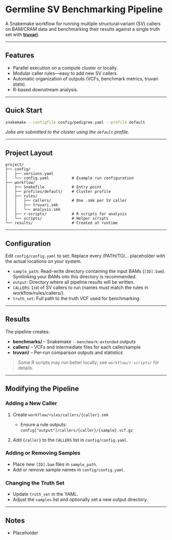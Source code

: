 # Germline SV Benchmarking Pipeline

A Snakemake workflow for running multiple structural‐variant (SV) callers on BAM/CRAM data and benchmarking their results against a single truth set with **[truvari](https://github.com/spiralgenetics/truvari)**.

---

##  Features

* Parallel execution on a compute cluster or locally.
* Modular caller rules—easy to add new SV callers.
* Automatic organization of outputs (VCFs, benchmark metrics, truvari stats).
* R-based downstream analysis.

---

##  Quick Start

```bash
snakemake --configfile config/pedigree.yaml --profile default
```

*Jobs are submitted to the cluster using the `default` profile.*

---

##  Project Layout

```
project/
├── config/
│   ├── versions.yaml        
│   └── config.yaml          # Example run configuration
├── workflow/
│   ├── Snakefile            # Entry point
│   ├── profiles/default/    # Cluster profile 
│   ├── rules/
│   │   ├── callers/         # One .smk per SV caller
│   │   ├── truvari.smk
│   │   └── analysis.smk
│   ├── r-scripts/           # R scripts for analysis
│   └── scripts/             # Helper scripts
└── results/                 # Created at runtime

```

---

##  Configuration

Edit `config/config.yaml` to set:
Replace every /PATH/TO/... placeholder with the actual locations on your system.

* `sample_path`: Read-write directory containing the input BAMs (`[ID].bam`).
Symlinking your BAMs into this directory is recommended. 
* `output`: Directory where all pipeline results will be written.
* `CALLERS`: List of SV callers to run (names must match the rules in workflow/rules/callers/).
* `truth_set`: Full path to the truth VCF used for benchmarking.


---

##  Results

The pipeline creates:

* **benchmarks/** – Snakemake `--benchmark-extended` outputs
* **callers/** – VCFs and intermediate files for each caller/sample
* **truvari/** – Per-run comparison outputs and statistics

> Some R scripts may run better locally; see `workflow/r-scripts/` for details.

---

##  Modifying the Pipeline

### Adding a New Caller

1. Create `workflow/rules/callers/{caller}.smk`

   * Ensure a rule outputs:
     `config["output"]/callers/{caller}/{sample}.vcf.gz`
2. Add `{caller}` to the `CALLERS` list in `config/config.yaml`.

### Adding or Removing Samples

* Place new `[ID].bam` files in `sample_path`.
* Add or remove sample names in `config/config.yaml`.

### Changing the Truth Set

* Update `truth_set` in the YAML.
* Adjust the `samples` list and optionally set a new output directory.

---

##  Notes

* Placeholder 




